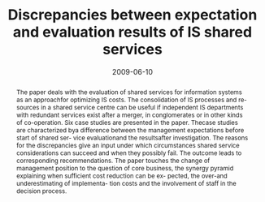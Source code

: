 ---
abstract: The paper deals with the evaluation of shared services  for information
  systems as an approachfor optimizing  IS costs. The consolidation of IS processes
  and re-  sources in a shared service centre can be useful if  independent IS departments
  with redundant services  exist after a merger, in conglomerates or in other  kinds
  of co-operation.  Six case studies are presented in the paper. Thecase  studies
  are characterized bya difference between the  management expectations before start
  of shared ser-  vice evaluationand the resultsafter investigation. The  reasons
  for the discrepancies give an input under  which circumstances shared service considerations  can
  succeed and when they possibly fail. The outcome  leads to corresponding recommendations.  The
  paper touches the change of management position  to the question of core business,
  the synergy pyramid  explaining when sufficient cost reduction can be ex-  pected,
  the over-and underestimating of implementa-  tion costs and the involvement of staff
  in the decision  process.
authors:
- Christian Sterba
- Thomas Grechenig
date: '2009-06-10'
featured: false
links:
- name: Publik
  url: https://publik.tuwien.ac.at/showentry.php?ID=183648&lang=2
publication_types:
- '1'
publishDate: '2009-06-10'
title: Discrepancies between expectation and evaluation results of IS shared services
url_pdf: ''
---
